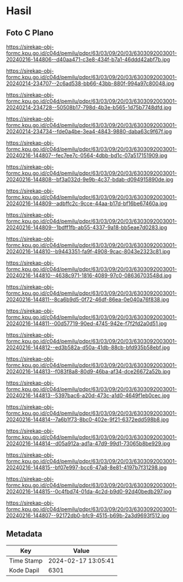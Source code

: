 # Hasil

## Foto C Plano

https://sirekap-obj-formc.kpu.go.id/c04d/pemilu/pdpr/63/03/09/20/03/6303092003001-20240216-144806--d40aa471-c3e8-434f-b7a1-46ddd42abf7b.jpg

https://sirekap-obj-formc.kpu.go.id/c04d/pemilu/pdpr/63/03/09/20/03/6303092003001-20240214-234707--2c6ad538-bb66-43bb-880f-994a97c80048.jpg

https://sirekap-obj-formc.kpu.go.id/c04d/pemilu/pdpr/63/03/09/20/03/6303092003001-20240214-234728--50508b17-798d-4b3e-b565-1d75b7748dfd.jpg

https://sirekap-obj-formc.kpu.go.id/c04d/pemilu/pdpr/63/03/09/20/03/6303092003001-20240214-234734--fde0a4be-3ea4-4843-9880-daba63c9f67f.jpg

https://sirekap-obj-formc.kpu.go.id/c04d/pemilu/pdpr/63/03/09/20/03/6303092003001-20240216-144807--fec7ee7c-0564-4dbb-bd1c-07a517151909.jpg

https://sirekap-obj-formc.kpu.go.id/c04d/pemilu/pdpr/63/03/09/20/03/6303092003001-20240216-144808--bf3a032d-9e9b-4c37-bdab-d094915890de.jpg

https://sirekap-obj-formc.kpu.go.id/c04d/pemilu/pdpr/63/03/09/20/03/6303092003001-20240216-144809--adbffc2c-9cce-44aa-b17d-bf16be67460a.jpg

https://sirekap-obj-formc.kpu.go.id/c04d/pemilu/pdpr/63/03/09/20/03/6303092003001-20240216-144809--1bdff1fb-ab55-4337-9a18-bb5eae7d0283.jpg

https://sirekap-obj-formc.kpu.go.id/c04d/pemilu/pdpr/63/03/09/20/03/6303092003001-20240216-144810--b9443351-fa9f-4908-9cac-8043e2323c81.jpg

https://sirekap-obj-formc.kpu.go.id/c04d/pemilu/pdpr/63/03/09/20/03/6303092003001-20240216-144810--4638c971-1816-4089-97c0-08636703548d.jpg

https://sirekap-obj-formc.kpu.go.id/c04d/pemilu/pdpr/63/03/09/20/03/6303092003001-20240216-144811--8ca6b9d5-0f72-46df-86ea-0e040a76f838.jpg

https://sirekap-obj-formc.kpu.go.id/c04d/pemilu/pdpr/63/03/09/20/03/6303092003001-20240216-144811--00d57719-90ed-4745-942e-f7f2fd2a0d51.jpg

https://sirekap-obj-formc.kpu.go.id/c04d/pemilu/pdpr/63/03/09/20/03/6303092003001-20240216-144812--ed3b582a-d50a-41db-88cb-bfd935b58ebf.jpg

https://sirekap-obj-formc.kpu.go.id/c04d/pemilu/pdpr/63/03/09/20/03/6303092003001-20240216-144813--f083f8a8-80d9-46ba-af34-dce26672a52b.jpg

https://sirekap-obj-formc.kpu.go.id/c04d/pemilu/pdpr/63/03/09/20/03/6303092003001-20240216-144813--5397bac6-a20d-473c-a1d0-4649f1eb0cec.jpg

https://sirekap-obj-formc.kpu.go.id/c04d/pemilu/pdpr/63/03/09/20/03/6303092003001-20240216-144814--7a6b1f73-8bc0-402e-9f21-6372edd598b8.jpg

https://sirekap-obj-formc.kpu.go.id/c04d/pemilu/pdpr/63/03/09/20/03/6303092003001-20240216-144814--d05a912a-ad1a-47d9-99d1-73065b8be929.jpg

https://sirekap-obj-formc.kpu.go.id/c04d/pemilu/pdpr/63/03/09/20/03/6303092003001-20240216-144815--bf07e997-bcc6-47a8-8e81-4197b7f31298.jpg

https://sirekap-obj-formc.kpu.go.id/c04d/pemilu/pdpr/63/03/09/20/03/6303092003001-20240216-144815--0c4fbd74-01da-4c2d-b9d0-92d40bedb297.jpg

https://sirekap-obj-formc.kpu.go.id/c04d/pemilu/pdpr/63/03/09/20/03/6303092003001-20240216-144807--92172db0-bfc9-4515-b69b-2a3d9693f512.jpg


## Metadata

| Key        | Value               |
| ---------- | ------------------- |
| Time Stamp | 2024-02-17 13:05:41 |
| Kode Dapil | 6301                |



